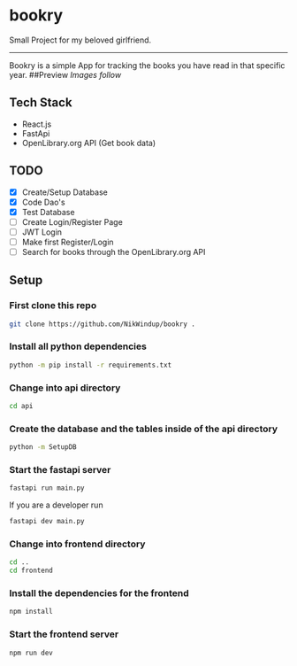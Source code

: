 
# bookry 


Small Project for my beloved girlfriend.

---

Bookry is a simple App for tracking the books you have read in that specific year.
##Preview
_Images follow_

## Tech Stack
* React.js
* FastApi
* OpenLibrary.org API (Get book data)

## TODO
- [x] Create/Setup Database
- [x] Code Dao's
- [x] Test Database
- [ ] Create Login/Register Page
- [ ] JWT Login
- [ ] Make first Register/Login
- [ ] Search for books through the OpenLibrary.org API

## Setup
### First clone this repo
```bash
git clone https://github.com/NikWindup/bookry .
```
### Install all python dependencies
```bash
python -m pip install -r requirements.txt
```
### Change into api directory
```bash
cd api
```
### Create the database and the tables inside of the api directory
```bash
python -m SetupDB
```
### Start the fastapi server
```bash
fastapi run main.py
```
If you are a developer run
```bash
fastapi dev main.py
```
### Change into frontend directory
```bash
cd ..
cd frontend
```
### Install the dependencies for the frontend
```bash
npm install
```
### Start the frontend server
```bash
npm run dev
```
